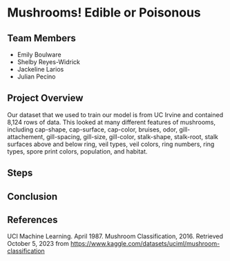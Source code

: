 # Mushrooms! Edible or Poisonous

 ## Team Members
 - Emily Boulware
 - Shelby Reyes-Widrick
 - Jackeline Larios
 - Julian Pecino

## Project Overview
Our dataset that we used to train our model is from UC Irvine and contained 8,124 rows of data. This looked at many different features of mushrooms, including cap-shape, cap-surface, cap-color, bruises, odor, gill-attachement, gill-spacing, gill-size, gill-color, stalk-shape, stalk-root, stalk surfaces above and below ring, veil types, veil colors, ring numbers, ring types, spore print colors, population, and habitat. 

## Steps 

## Conclusion

## References
UCI Machine Learning. April 1987. Mushroom Classification, 2016. Retrieved October 5, 2023 from https://www.kaggle.com/datasets/uciml/mushroom-classification
